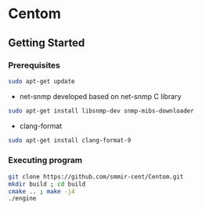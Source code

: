 # Centom
<!-- GETTING STARTED -->
## Getting Started

### Prerequisites

```sh
sudo apt-get update
```

* net-snmp
 developed based on net-snmp C library

 ```sh
 sudo apt-get install libsnmp-dev snmp-mibs-downloader
 ```

* clang-format

 ```sh
 sudo apt-get install clang-format-9
 ```

### Executing program

```sh
git clone https://github.com/smmir-cent/Centom.git
mkdir build ; cd build 
cmake .. ; make -j4
./engine
```
